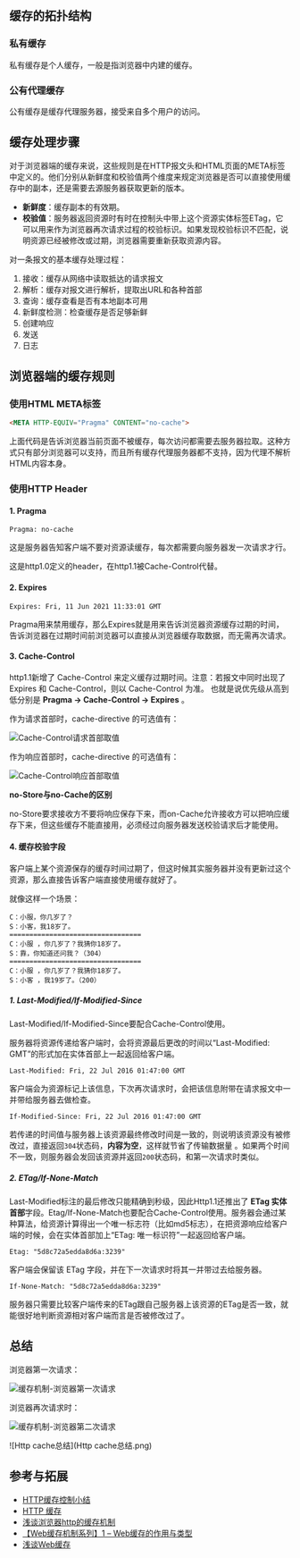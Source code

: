 ## 缓存的拓扑结构

### 私有缓存

私有缓存是个人缓存，一般是指浏览器中内建的缓存。

### 公有代理缓存

公有缓存是缓存代理服务器，接受来自多个用户的访问。

## 缓存处理步骤

对于浏览器端的缓存来说，这些规则是在HTTP报文头和HTML页面的META标签中定义的。他们分别从新鲜度和校验值两个维度来规定浏览器是否可以直接使用缓存中的副本，还是需要去源服务器获取更新的版本。

- **新鲜度**：缓存副本的有效期。
- **校验值**：服务器返回资源时有时在控制头中带上这个资源实体标签ETag，它可以用来作为浏览器再次请求过程的校验标识。如果发现校验标识不匹配，说明资源已经被修改或过期，浏览器需要重新获取资源内容。

对一条报文的基本缓存处理过程：

1. 接收：缓存从网络中读取抵达的请求报文
2. 解析：缓存对报文进行解析，提取出URL和各种首部
3. 查询：缓存查看是否有本地副本可用
4. 新鲜度检测：检查缓存是否足够新鲜
5. 创建响应
6. 发送
7. 日志

## 浏览器端的缓存规则

### 使用HTML META标签

```html
<META HTTP-EQUIV="Pragma" CONTENT="no-cache">
```

上面代码是告诉浏览器当前页面不被缓存，每次访问都需要去服务器拉取。这种方式只有部分浏览器可以支持，而且所有缓存代理服务器都不支持，因为代理不解析HTML内容本身。

### 使用HTTP Header

#### 1. Pragma

```http
Pragma: no-cache
```

这是服务器告知客户端不要对资源读缓存，每次都需要向服务器发一次请求才行。

这是http1.0定义的header，在http1.1被Cache-Control代替。

#### 2. Expires

```http
Expires: Fri, 11 Jun 2021 11:33:01 GMT
```

Pragma用来禁用缓存，那么Expires就是用来告诉浏览器资源缓存过期的时间，告诉浏览器在过期时间前浏览器可以直接从浏览器缓存取数据，而无需再次请求。

#### 3. Cache-Control

http1.1新增了 Cache-Control 来定义缓存过期时间。注意：若报文中同时出现了 Expires 和 Cache-Control，则以 Cache-Control 为准。
也就是说优先级从高到低分别是 **Pragma -> Cache-Control -> Expires** 。

作为请求首部时，cache-directive 的可选值有：

![Cache-Control请求首部取值](Cache-Control请求首部取值.png)

作为响应首部时，cache-directive 的可选值有：

![Cache-Control响应首部取值](Cache-Control响应首部取值.png)

**no-Store与no-Cache的区别**

no-Store要求接收方不要将响应保存下来，而on-Cache允许接收方可以把响应缓存下来，但这些缓存不能直接用，必须经过向服务器发送校验请求后才能使用。

#### 4. 缓存校验字段

客户端上某个资源保存的缓存时间过期了，但这时候其实服务器并没有更新过这个资源，那么直接告诉客户端直接使用缓存就好了。

就像这样一个场景：

```
C：小服，你几岁了？
S：小客，我18岁了。
=================================
C：小服 ，你几岁了？我猜你18岁了。
S：靠，你知道还问我？（304）
=================================
C：小服 ，你几岁了？我猜你18岁了。
S：小客 ，我19岁了。（200）
```

##### 1. Last-Modified/If-Modified-Since

Last-Modified/If-Modified-Since要配合Cache-Control使用。

服务器将资源传递给客户端时，会将资源最后更改的时间以“Last-Modified: GMT”的形式加在实体首部上一起返回给客户端。

```http
Last-Modified: Fri, 22 Jul 2016 01:47:00 GMT
```

客户端会为资源标记上该信息，下次再次请求时，会把该信息附带在请求报文中一并带给服务器去做检查。

```http
If-Modified-Since: Fri, 22 Jul 2016 01:47:00 GMT
```

若传递的时间值与服务器上该资源最终修改时间是一致的，则说明该资源没有被修改过，直接返回`304`状态码，**内容为空**，这样就节省了传输数据量 。如果两个时间不一致，则服务器会发回该资源并返回`200`状态码，和第一次请求时类似。

##### 2. ETag/If-None-Match

Last-Modified标注的最后修改只能精确到秒级，因此Http1.1还推出了 **ETag 实体首部**字段。Etag/If-None-Match也要配合Cache-Control使用。服务器会通过某种算法，给资源计算得出一个唯一标志符（比如md5标志），在把资源响应给客户端的时候，会在实体首部加上“ETag: 唯一标识符”一起返回给客户端。

```http
Etag: "5d8c72a5edda8d6a:3239"
```

客户端会保留该 ETag 字段，并在下一次请求时将其一并带过去给服务器。

```http
If-None-Match: "5d8c72a5edda8d6a:3239"
```

服务器只需要比较客户端传来的ETag跟自己服务器上该资源的ETag是否一致，就能很好地判断资源相对客户端而言是否被修改过了。



## 总结

浏览器第一次请求：

![缓存机制-浏览器第一次请求](缓存机制-浏览器第一次请求.png)

浏览器再次请求时：

![缓存机制-浏览器第二次请求](缓存机制-浏览器第二次请求.png)

![Http cache总结](Http cache总结.png)

## 参考与拓展

- [HTTP缓存控制小结](http://imweb.io/topic/5795dcb6fb312541492eda8c)
- [HTTP 缓存](https://developers.google.cn/web/fundamentals/performance/optimizing-content-efficiency/http-caching?hl=zh-cn#etag)
- [浅谈浏览器http的缓存机制](http://www.cnblogs.com/vajoy/p/5341664.html)
- [【Web缓存机制系列】1 – Web缓存的作用与类型](http://alloyteam.com/2012/03/web-cache-1-web-cache-overview/)
- [浅谈Web缓存](http://www.alloyteam.com/2016/03/discussion-on-web-caching/)